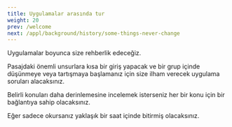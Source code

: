 ```yaml
---
title: Uygulamalar arasında tur
weight: 20
prev: /welcome
next: /appl/background/history/some-things-never-change
---
```


Uygulamalar boyunca size rehberlik edeceğiz.

Pasajdaki önemli unsurlara kısa bir giriş yapacak ve bir grup içinde düşünmeye veya tartışmaya başlamanız için size ilham verecek uygulama soruları alacaksınız.

Belirli konuları daha derinlemesine incelemek isterseniz her bir konu için bir bağlantıya sahip olacaksınız.

Eğer sadece okursanız yaklaşık bir saat içinde bitirmiş olacaksınız.